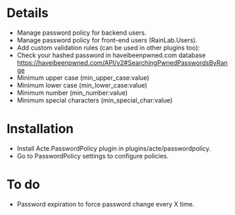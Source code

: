 # Details

* Manage password policy for backend users.
* Manage password policy for front-end users (RainLab.Users).
* Add custom validation rules (can be used in other plugins too):
 * Check your hashed password in haveibeenpwned.com database https://haveibeenpwned.com/API/v2#SearchingPwnedPasswordsByRange
 * Minimum upper case (min_upper_case:value)
 * Minimum lower case (min_lower_case:value)
 * Minimum number (min_number:value)
 * Minimum special characters (min_special_char:value)


# Installation

* Install Acte.PasswordPolicy plugin in plugins/acte/passwordpolicy.
* Go to PasswordPolicy settings to configure policies.

# To do

* Password expiration to force password change every X time.
